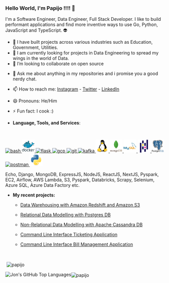 ### Hello World, I'm Papijo !!!! 👋

I'm a Software Engineer, Data Engineer, Full Stack Developer. I like to build performant applications and find more inventive ways to use Go, Python, JavaScript and TypeScript. 👽

- 🔭 I have built projects across various industries such as Education, Government, Utilities.
- 🌱 I am currently looking for projects in Data Engineering to spread my wings in the world of Data.
- 👯 I’m looking to collaborate on open source
<!-- - 🤔 I’m looking for help with ... -->
- 💬 Ask me about anything in my repositories and i promise you a good nerdy chat.
- 📫 How to reach me: [Instagram](https://www.instagram.com/papijo10/) - [Twitter](https://twitter.com/SkipperPJ) - [LinkedIn](https://www.linkedin.com/in/jonathan-ebhota/)
- 😄 Pronouns: He/Him
- ⚡ Fun fact: I cook :)

- <b>Language, Tools, and Services</b>:
<br/>
<p align="left"> 
<a href="https://www.gnu.org/software/bash/" target="_blank" rel="noreferrer"> <img src="https://www.vectorlogo.zone/logos/gnu_bash/gnu_bash-icon.svg" alt="bash" width="40" height="40"/> </a>
<a href="https://www.docker.com/" target="_blank" rel="noreferrer"> <img src="https://raw.githubusercontent.com/devicons/devicon/master/icons/docker/docker-original-wordmark.svg" alt="docker" width="40" </a>
<a href="https://flask.palletsprojects.com/" target="_blank" rel="noreferrer"> <img src="https://www.vectorlogo.zone/logos/pocoo_flask/pocoo_flask-icon.svg" alt="flask" width="40" height="40"/> </a> 
<a href="https://cloud.google.com" target="_blank" rel="noreferrer"> <img src="https://www.vectorlogo.zone/logos/google_cloud/google_cloud-icon.svg" alt="gcp" width="40" height="40"/> </a> <a href="https://git-scm.com/" target="_blank" rel="noreferrer"> <img src="https://www.vectorlogo.zone/logos/git-scm/git-scm-icon.svg" alt="git" width="40" height="40"/> </a>
<a href="https://kafka.apache.org/" target="_blank" rel="noreferrer"> <img src="https://www.vectorlogo.zone/logos/apache_kafka/apache_kafka-icon.svg" alt="kafka" width="40" height="40"/> </a>
<a href="https://www.linux.org/" target="_blank" rel="noreferrer"> <img src="https://raw.githubusercontent.com/devicons/devicon/master/icons/linux/linux-original.svg" alt="linux" width="40" height="40"/> </a>
<a href="https://www.mongodb.com/" target="_blank" rel="noreferrer"> <img src="https://raw.githubusercontent.com/devicons/devicon/master/icons/mongodb/mongodb-original-wordmark.svg" alt="mongodb" width="40" height="40"/> </a> <a href="https://www.mysql.com/" target="_blank" rel="noreferrer"> <img src="https://raw.githubusercontent.com/devicons/devicon/master/icons/mysql/mysql-original-wordmark.svg" alt="mysql" width="40" height="40"/> </a>
<a href="https://pandas.pydata.org/" target="_blank" rel="noreferrer"> <img src="https://raw.githubusercontent.com/devicons/devicon/2ae2a900d2f041da66e950e4d48052658d850630/icons/pandas/pandas-original.svg" alt="pandas" width="40" height="40"/> </a> <a href="https://www.postgresql.org" target="_blank" rel="noreferrer"> <img src="https://raw.githubusercontent.com/devicons/devicon/master/icons/postgresql/postgresql-original-wordmark.svg" alt="postgresql" width="40" height="40"/> </a> <a href="https://postman.com" target="_blank" rel="noreferrer"> <img src="https://www.vectorlogo.zone/logos/getpostman/getpostman-icon.svg" alt="postman" width="40" height="40"/> </a> <a href="https://www.python.org" target="_blank" rel="noreferrer"> <img src="https://raw.githubusercontent.com/devicons/devicon/master/icons/python/python-original.svg" alt="python" width="40" height="40"/> </a> 
<p>Echo, Django, MongoDB, ExpressJS, NodeJS, ReactJS, NextJS, Pyspark, EC2, Airflow, AWS Lambda, S3, Pyspark, Databricks, Scrapy, Selenium, Azure SQL, Azure Data Factory etc.</p>
</p>

- <b>My recent projects: </b>

  - <a href="https://github.com/papijo/data_warehouse_redshift">Data Warehousing with Amazon Redshift and Amazon S3</a>

  - <a href="https://github.com/papijo/data_modelling_postgres">Relational Data Modelling with Postgres DB</a>
  - <a href="https://github.com/papijo/data_modelling_cassandra">Non-Relational Data Modelling with Apache Cassandra DB</a>
  - <a href="https://github.com/papijo/go_cli_ticketing_application">Command Line Interface Ticketing Application</a>
  - <a href="https://github.com/papijo/go-cli-bill-application">Command Line Interface Bill Management Application</a>

<br/>

<p>&nbsp;<img align="center" src="https://github-readme-stats-liard-omega-81.vercel.app/api?username=papijo&show=reviews,discussions_started,discussions_answered,prs_merged,prs_merged_percentage&show_icons=true&locale=en&theme=tokyonight" alt="papijo" /></p>

<p><img align="left" alt="Jon's GitHub Top Languages" src="https://github-readme-stats-liard-omega-81.vercel.app/api/top-langs/?username=papijo&size_weight=0.5&count_weight=0.5&langs_count=20&theme=tokyonight" /></p>

<p><img align="center" src="https://github-readme-streak-stats.herokuapp.com/?user=papijo&layout=compact&theme=tokyonight" alt="papijo" /></p>
